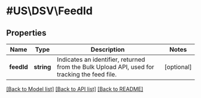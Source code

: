 # #US\DSV\FeedId

## Properties

Name | Type | Description | Notes
------------ | ------------- | ------------- | -------------
**feedId** | **string** | Indicates an identifier, returned from the Bulk Upload API, used for tracking the feed file. | [optional]


[[Back to Model list]](../) [[Back to API list]](../../Api/US/DSV) [[Back to README]](../../README.md)
